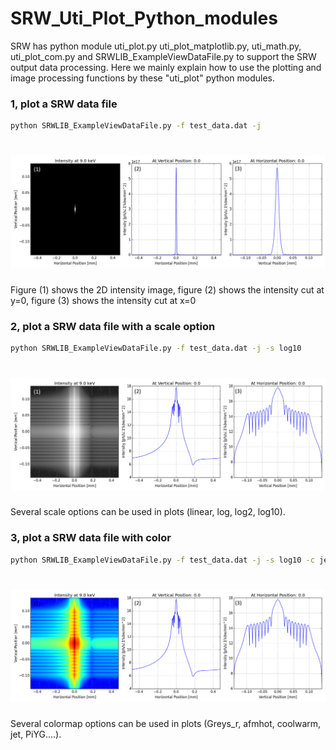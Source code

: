 # SRW_Uti_Plot_Python_modules
SRW has python module uti_plot.py uti_plot_matplotlib.py, uti_math.py, uti_plot_com.py and SRWLIB_ExampleViewDataFile.py to support the SRW output data processing. Here we mainly explain how to use the plotting and image processing functions by these "uti_plot" python modules.
### 1, plot a SRW data file
```bash
python SRWLIB_ExampleViewDataFile.py -f test_data.dat -j
```
# ![Sirepo](https://github.com/ahebnl/SRW_Uti_Plot_Python_modules/blob/master/images/figure_1.png)
Figure (1) shows the 2D intensity image, figure (2) shows the intensity cut at y=0, figure (3) shows the intensity cut at x=0

### 2, plot a SRW data file with a scale option
```bash
python SRWLIB_ExampleViewDataFile.py -f test_data.dat -j -s log10
```
# ![Sirepo](https://github.com/ahebnl/SRW_Uti_Plot_Python_modules/blob/master/images/figure_2_scale.png)
Several scale options can be used in plots (linear, log, log2, log10).

### 3, plot a SRW data file with color 
```bash
python SRWLIB_ExampleViewDataFile.py -f test_data.dat -j -s log10 -c jet
```
# ![Sirepo](https://github.com/ahebnl/SRW_Uti_Plot_Python_modules/blob/master/images/figure_3_scale_color.png)
Several colormap options can be used in plots (Greys_r, afmhot, coolwarm, jet, PiYG....).
